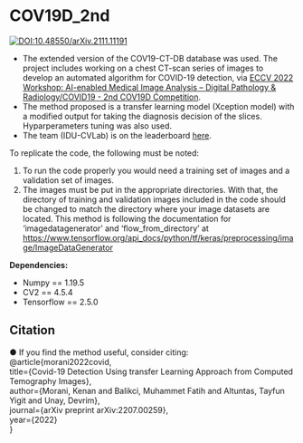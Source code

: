 # COV19D_2nd
[![DOI:10.48550/arXiv.2111.11191](http://img.shields.io/badge/DOI-10.1101/2021.01.08.425840-B31B1B.svg)](https://arxiv.org/abs/2207.00259)

* The extended version of the COV19-CT-DB database was used. The project includes working on a chest CT-scan series of images to develop an automated algorithm for COVID-19 detection, via [ECCV 2022 Workshop: AI-enabled Medical Image Analysis – Digital Pathology & Radiology/COVID19 - 2nd COV19D Competition](https://mlearn.lincoln.ac.uk/eccv-2022-ai-mia/). <br/>
* The method proposed is a transfer learning model (Xception model) with a modified output for taking the diagnosis decision of the slices. Hyparperameters tuning was also used.
* The team (IDU-CVLab) is on the leaderboard [here](https://cpb-eu-w2.wpmucdn.com/blogs.lincoln.ac.uk/dist/c/6133/files/2022/07/mia_eccv_2022_leaderboard.pdf).

To replicate the code, the following must be noted:
1. To run the code properly you would need a training set of images and a validation set of images.
2. The images must be put in the appropriate directories. With that, the directory of training and validation images included in the code should be changed to match the directory where your image datasets are located. This method is following the documentation for ‘imagedatagenerator’ and ‘flow_from_directory’ at https://www.tensorflow.org/api_docs/python/tf/keras/preprocessing/image/ImageDataGenerator <br /> 

<b> Dependencies: </b><br/>
- Numpy == 1.19.5
- CV2 == 4.5.4
- Tensorflow == 2.5.0


## Citation
● If you find the method useful, consider citing: <br/>
@article{morani2022covid, <br/>
  title={Covid-19 Detection Using transfer Learning Approach from Computed Temography Images}, <br/>
  author={Morani, Kenan and Balikci, Muhammet Fatih and Altuntas, Tayfun Yigit and Unay, Devrim}, <br/>
  journal={arXiv preprint arXiv:2207.00259}, <br/>
  year={2022} <br/>
}

